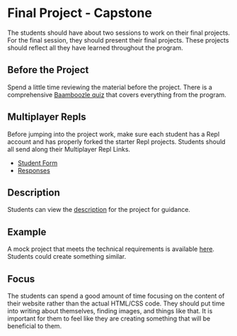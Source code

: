 # Final Project - Capstone
The students should have about two sessions to work on their final projects. For the final session, they should present their final projects. These projects should reflect all they have learned throughout the program.

## Before the Project
Spend a little time reviewing the material before the project. There is a comprehensive [Baamboozle quiz](https://www.baamboozle.com/game/518844) that covers everything from the program.

## Multiplayer Repls
Before jumping into the project work, make sure each student has a Repl account and has properly forked the starter Repl projects. Students should all send along their Multiplayer Repl Links.

- [Student Form](https://forms.gle/tw1bQoptj9M8Jts68)
- [Responses](https://docs.google.com/spreadsheets/d/1k1gBrOYVu2J2e4mpx9HHW1TBRpGJ9-hlQFIVdskoINQ/edit?usp=sharing)

## Description
Students can view the [description](StudentDesc.md) for the project for guidance.

## Example
A mock project that meets the technical requirements is available [here](https://bgcneocapstoneexample.josephmaxwell.repl.co/). Students could create something similar.

## Focus
The students can spend a good amount of time focusing on the content of their website rather than the actual HTML/CSS code. They should put time into writing about themselves, finding images, and things like that. It is important for them to feel like they are creating something that will be beneficial to them.